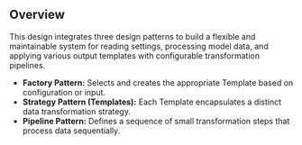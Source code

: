 ## Overview

This design integrates three design patterns to build a flexible and maintainable system for reading settings, processing model data, and applying various output templates with configurable transformation pipelines.

- **Factory Pattern:** Selects and creates the appropriate Template based on configuration or input.
- **Strategy Pattern (Templates):** Each Template encapsulates a distinct data transformation strategy.
- **Pipeline Pattern:** Defines a sequence of small transformation steps that process data sequentially.
